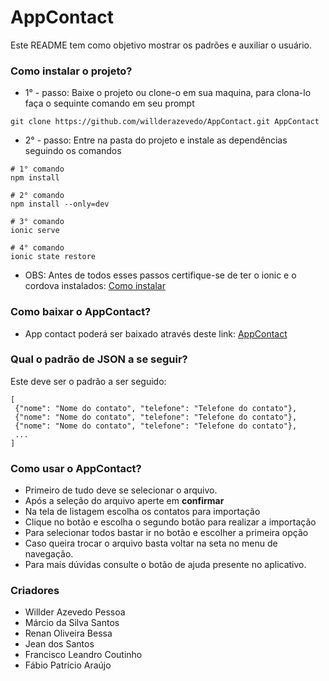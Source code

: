 # AppContact #
Este README tem como objetivo mostrar os padrões e auxiliar o usuário.

### Como instalar o projeto? ###

* 1° - passo: Baixe o projeto ou clone-o em sua maquina, para clona-lo faça o sequinte comando em seu prompt

```
git clone https://github.com/willderazevedo/AppContact.git AppContact

```

* 2° - passo: Entre na pasta do projeto e instale as dependências seguindo os comandos

```
# 1° comando
npm install

# 2° comando
npm install --only=dev

# 3° comando
ionic serve

# 4° comando
ionic state restore

```

* OBS: Antes de todos esses passos certifique-se de ter o ionic e o cordova instalados: [Como instalar](https://github.com/willderazevedo/Tutorial-de-Instalacao-do-Ionic-2)

### Como baixar o AppContact? ###

* App contact poderá ser baixado através deste link:
[AppContact](https://drive.google.com/drive/folders/0Bxl_FV2ytgHiVWtseVdDeEVpU2c?usp=sharing)

### Qual o padrão de JSON a se seguir? ###

Este deve ser o padrão a ser seguido:

```
[
 {"nome": "Nome do contato", "telefone": "Telefone do contato"},
 {"nome": "Nome do contato", "telefone": "Telefone do contato"},
 {"nome": "Nome do contato", "telefone": "Telefone do contato"},
 ...
]
```

### Como usar o AppContact? ###

* Primeiro de tudo deve se selecionar o arquivo.
* Após a seleção do arquivo aperte em **confirmar**
* Na tela de listagem escolha os contatos para importação
* Clique no botão e escolha o segundo botão para realizar a importação
* Para selecionar todos bastar ir no botão e escolher a primeira opção
* Caso queira trocar o arquivo basta voltar na seta no menu de navegação.
* Para mais dúvidas consulte o botão de ajuda presente no aplicativo.

### Criadores ###

* Willder Azevedo Pessoa
* Márcio da Silva Santos
* Renan Oliveira Bessa
* Jean dos Santos
* Francisco Leandro Coutinho
* Fábio Patrício Araújo
